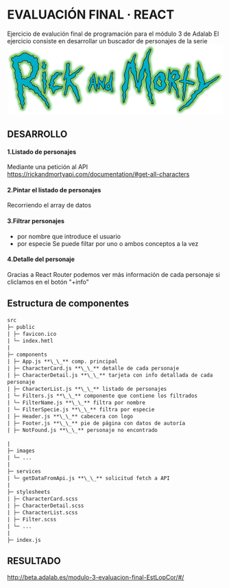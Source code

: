 # EVALUACIÓN FINAL · REACT

Ejercicio de evalución final de programación para el módulo 3 de Adalab
El ejercicio consiste en desarrollar un buscador de personajes de la serie
![Rick and Morty](./src/images/logo.png)

## DESARROLLO

#### 1.Listado de personajes

Mediante una petición al API https://rickandmortyapi.com/documentation/#get-all-characters

#### 2.Pintar el listado de personajes

Recorriendo el array de datos

#### 3.Filtrar personajes

- por nombre que introduce el usuario
- por especie
  Se puede filtar por uno o ambos conceptos a la vez

#### 4.Detalle del personaje

Gracias a React Router podemos ver más información de cada personaje si cliclamos en el botón "+info"

## Estructura de componentes
```
src
├─ public
| ├─ favicon.ico
| └─ index.hmtl
|
├─ components
| ├─ App.js **\_\_** comp. principal
| ├─ CharacterCard.js **\_\_** detalle de cada personaje
| ├─ CharacterDetail.js **\_\_** tarjeta con info detallada de cada personaje
| ├─ CharacterList.js **\_\_** listado de personajes
| └─ Filters.js **\_\_** componente que contiene los filtrados
| └─ FilterName.js **\_\_** filtra por nombre
| └─ FilterSpecie.js **\_\_** filtra por especie
| ├─ Header.js **\_\_** cabecera con logo
| ├─ Footer.js **\_\_** pie de página con datos de autoría
| ├─ NotFound.js **\_\_** personaje no encontrado

|
├─ images
| └─ ...
|
├─ services
| └─ getDataFromApi.js **\_\_** solicitud fetch a API
|
├─ stylesheets
| ├─ CharacterCard.scss
| ├─ CharacterDetail.scss
| ├─ CharacterList.scss
| ├─ Filter.scss
| └─ ...
|
├─ index.js
```

## RESULTADO

http://beta.adalab.es/modulo-3-evaluacion-final-EstLopCor/#/
